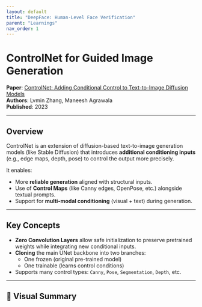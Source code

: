 ```yaml
---
layout: default
title: "DeepFace: Human-Level Face Verification"
parent: "Learnings"
nav_order: 1
---
```


# ControlNet for Guided Image Generation

**Paper**: [ControlNet: Adding Conditional Control to Text-to-Image Diffusion Models](https://arxiv.org/abs/2302.05543)  
**Authors**: Lvmin Zhang, Maneesh Agrawala  
**Published**: 2023

---

## Overview

ControlNet is an extension of diffusion-based text-to-image generation models (like Stable Diffusion) that introduces **additional conditioning inputs** (e.g., edge maps, depth, pose) to control the output more precisely.

It enables:

- More **reliable generation** aligned with structural inputs.
- Use of **Control Maps** (like Canny edges, OpenPose, etc.) alongside textual prompts.
- Support for **multi-modal conditioning** (visual + text) during generation.

---

## Key Concepts

- **Zero Convolution Layers** allow safe initialization to preserve pretrained weights while integrating new conditional inputs.
- **Cloning** the main UNet backbone into two branches:
  - One frozen (original pre-trained model)
  - One trainable (learns control conditions)
- Supports many control types: `Canny`, `Pose`, `Segmentation`, `Depth`, etc.

---

## 🔬 Visual Summary

